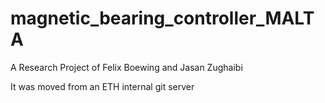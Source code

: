 # magnetic_bearing_controller_MALTA
A Research Project of Felix Boewing and Jasan Zughaibi

It was moved from an ETH internal git server
